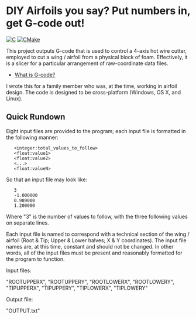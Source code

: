 DIY Airfoils you say? Put numbers in, get G-code out!
=================


[![C](https://img.shields.io/badge/language-c-blue.svg)](https://github.com/gregkrsak/gcode/blob/master/gcode.c)
[![CMake](https://github.com/gregkrsak/gcode/actions/workflows/cmake.yml/badge.svg)](https://github.com/gregkrsak/gcode/actions/workflows/cmake.yml)

This project outputs G-code that is used to control a 4-axis hot wire cutter, employed to cut a wing / airfoil from a physical block of foam. Effectively, it is a slicer for a particular arrangement of raw-coordinate data files.

* [What is G-code?]

I wrote this for a family member who was, at the time, working in airfoil design. The code is designed to be cross-platform (Windows, OS X, and Linux).

Quick Rundown
-------------

Eight input files are provided to the program; each input file is formatted in the following manner:

```
   <integer:total_values_to_follow>
   <float:value1>
   <float:value2>
   <...>
   <float:valueN>
```

So that an input file may look like:

```
   3
   -1.000000
   0.989000
   1.200000
```

Where "3" is the number of values to follow, with the three following values on separate lines.

Each input file is named to correspond with a technical section of the wing / airfoil (Root & Tip; Upper & Lower halves; X & Y coordinates). The input file names are, at this time, constant and should not be changed. In other words, all of the input files must be present and reasonably formatted for the program to function.

Input files:

   "ROOTUPPERX", "ROOTUPPERY", "ROOTLOWERX", "ROOTLOWERY",
   "TIPUPPERX", "TIPUPPERY", "TIPLOWERX", "TIPLOWERY"

Output file:

   "OUTPUT.txt"

  [What is G-code?]: http://en.wikipedia.org/wiki/G-code
